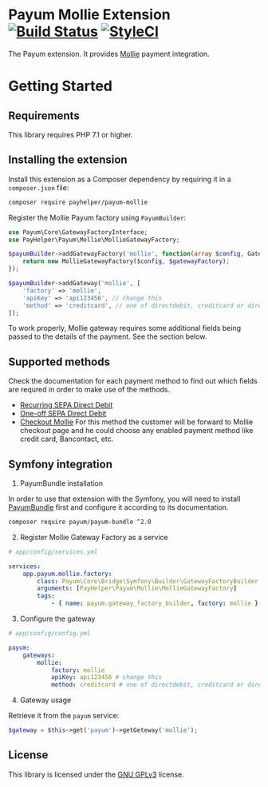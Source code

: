 # Payum Mollie Extension [![Build Status](https://travis-ci.org/PayHelper/payum-mollie.svg?branch=master)](https://travis-ci.org/PayHelper/payum-mollie) [![StyleCI](https://styleci.io/repos/101880694/shield?branch=master)](https://styleci.io/repos/101880694)

The Payum extension. It provides [Mollie](https://www.mollie.com/en/) payment integration.

Getting Started
===============

Requirements
----------------

This library requires PHP 7.1 or higher.

Installing the extension
------------------------

Install this extension as a Composer dependency by requiring it in a `composer.json` file:

```bash
composer require payhelper/payum-mollie
```

Register the Mollie Payum factory using `PayumBuilder`:

```php
use Payum\Core\GatewayFactoryInterface;
use PayHelper\Payum\Mollie\MollieGatewayFactory;

$payumBuilder->addGatewayFactory('mollie', function(array $config, GatewayFactoryInterface $gatewayFactory) {
    return new MollieGatewayFactory($config, $gatewayFactory);
});

$payumBuilder->addGateway('mollie', [
    'factory' => 'mollie',
    'apiKey' => 'api123456', // change this
    'method' => 'creditcard', // one of directdebit, creditcard or directdebit_oneoff
]);
``` 

To work properly, Mollie gateway requires some additional fields being passed to the details of the payment. See the section below.

Supported methods
-----------------

Check the documentation for each payment method to find out which fields are requred in order to make use of the methods.

- [Recurring SEPA Direct Debit](Resources/doc/sepa_direct_debit.md)
- [One-off SEPA Direct Debit](Resources/doc/oneoff_sepa_direct_debit.md)
- [Checkout Mollie](Resources/doc/checkout_mollie.md) For this method the customer will be forward to Mollie checkout page and he could choose any enabled payment method like credit card, Bancontact, etc.

Symfony integration
-------------------

1. PayumBundle installation

In order to use that extension with the Symfony, you will need to install [PayumBundle](https://github.com/Payum/PayumBundle) first and configure it according to its documentation.

```bash
composer require payum/payum-bundle ^2.0
```

2. Register Mollie Gateway Factory as a service

```yaml
# app/config/services.yml

services:
    app.payum.mollie.factory:
        class: Payum\Core\Bridge\Symfony\Builder\GatewayFactoryBuilder
        arguments: [PayHelper\Payum\Mollie\MollieGatewayFactory]
        tags:
            - { name: payum.gateway_factory_builder, factory: mollie }
```

3. Configure the gateway

```yaml
# app/config/config.yml

payum:
    gateways:
        mollie:
            factory: mollie
            apiKey: api123456 # change this
            method: creditcard # one of directdebit, creditcard or directdebit_oneoff
```

4. Gateway usage

Retrieve it from the `payum` service:

```php
$gateway = $this->get('payum')->getGeteway('mollie');
```

License
-------
This library is licensed under the [GNU GPLv3](LICENSE) license.
